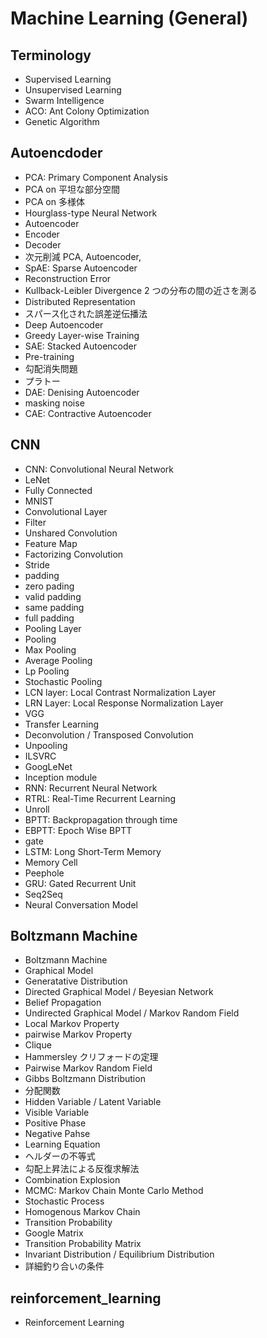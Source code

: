# Machine Learning (General)

## Terminology

- Supervised Learning
- Unsupervised Learning
- Swarm Intelligence
- ACO: Ant Colony Optimization
- Genetic Algorithm

## Autoencdoder

- PCA: Primary Component Analysis
- PCA on 平坦な部分空間
- PCA on 多様体
- Hourglass-type Neural Network
- Autoencoder
- Encoder
- Decoder
- 次元削減 PCA, Autoencoder,
- SpAE: Sparse Autoencoder
- Reconstruction Error
- Kullback-Leibler Divergence 2 つの分布の間の近さを測る
- Distributed Representation
- スパース化された誤差逆伝播法
- Deep Autoencoder
- Greedy Layer-wise Training
- SAE: Stacked Autoencoder
- Pre-training
- 勾配消失問題
- プラトー
- DAE: Denising Autoencoder
- masking noise
- CAE: Contractive Autoencoder

## CNN

- CNN: Convolutional Neural Network
- LeNet
- Fully Connected
- MNIST
- Convolutional Layer
- Filter
- Unshared Convolution
- Feature Map
- Factorizing Convolution
- Stride
- padding
- zero pading
- valid padding
- same padding
- full padding
- Pooling Layer
- Pooling
- Max Pooling
- Average Pooling
- Lp Pooling
- Stochastic Pooling
- LCN layer: Local Contrast Normalization Layer
- LRN Layer: Local Response Normalization Layer
- VGG
- Transfer Learning
- Deconvolution / Transposed Convolution
- Unpooling
- ILSVRC
- GoogLeNet
- Inception module
- RNN: Recurrent Neural Network
- RTRL: Real-Time Recurrent Learning
- Unroll
- BPTT: Backpropagation through time
- EBPTT: Epoch Wise BPTT
- gate
- LSTM: Long Short-Term Memory
- Memory Cell
- Peephole
- GRU: Gated Recurrent Unit
- Seq2Seq
- Neural Conversation Model

## Boltzmann Machine

- Boltzmann Machine
- Graphical Model
- Generatative Distribution
- Directed Graphical Model / Beyesian Network
- Belief Propagation
- Undirected Graphical Model / Markov Random Field
- Local Markov Property
- pairwise Markov Property
- Clique
- Hammersley クリフォードの定理
- Pairwise Markov Random Field
- Gibbs Boltzmann Distribution
- 分配関数
- Hidden Variable / Latent Variable
- Visible Variable
- Positive Phase
- Negative Pahse
- Learning Equation
- ヘルダーの不等式
- 勾配上昇法による反復求解法
- Combination Explosion
- MCMC: Markov Chain Monte Carlo Method
- Stochastic Process
- Homogenous Markov Chain
- Transition Probability
- Google Matrix
- Transition Probability Matrix
- Invariant Distribution / Equilibrium Distribution
- 詳細釣り合いの条件

## reinforcement_learning

- Reinforcement Learning
